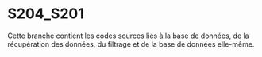 # S204_S201
Cette branche contient les codes sources liés à la base de données, de la récupération des données, du filtrage et de la base de données elle-même.
